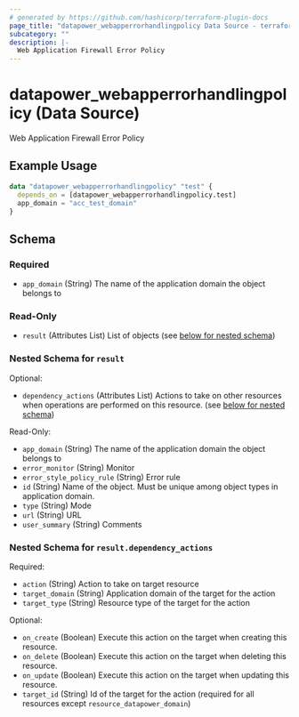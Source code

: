```yaml
---
# generated by https://github.com/hashicorp/terraform-plugin-docs
page_title: "datapower_webapperrorhandlingpolicy Data Source - terraform-provider-datapower"
subcategory: ""
description: |-
  Web Application Firewall Error Policy
---
```


# datapower_webapperrorhandlingpolicy (Data Source)

Web Application Firewall Error Policy

## Example Usage

```terraform
data "datapower_webapperrorhandlingpolicy" "test" {
  depends_on = [datapower_webapperrorhandlingpolicy.test]
  app_domain = "acc_test_domain"
}
```

<!-- schema generated by tfplugindocs -->
## Schema

### Required

- `app_domain` (String) The name of the application domain the object belongs to

### Read-Only

- `result` (Attributes List) List of objects (see [below for nested schema](#nestedatt--result))

<a id="nestedatt--result"></a>
### Nested Schema for `result`

Optional:

- `dependency_actions` (Attributes List) Actions to take on other resources when operations are performed on this resource. (see [below for nested schema](#nestedatt--result--dependency_actions))

Read-Only:

- `app_domain` (String) The name of the application domain the object belongs to
- `error_monitor` (String) Monitor
- `error_style_policy_rule` (String) Error rule
- `id` (String) Name of the object. Must be unique among object types in application domain.
- `type` (String) Mode
- `url` (String) URL
- `user_summary` (String) Comments

<a id="nestedatt--result--dependency_actions"></a>
### Nested Schema for `result.dependency_actions`

Required:

- `action` (String) Action to take on target resource
- `target_domain` (String) Application domain of the target for the action
- `target_type` (String) Resource type of the target for the action

Optional:

- `on_create` (Boolean) Execute this action on the target when creating this resource.
- `on_delete` (Boolean) Execute this action on the target when deleting this resource.
- `on_update` (Boolean) Execute this action on the target when updating this resource.
- `target_id` (String) Id of the target for the action (required for all resources except `resource_datapower_domain`)
